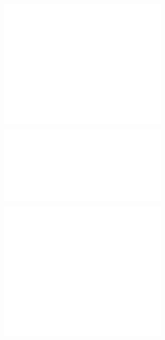 <p align="center">
  <img src="/github-metrics.svg" alt="Metrics" style="width: min(100%, 500px)">
</p>
<p align="center">
  <img src="/metrics.plugin.isocalendar.svg" alt="Contributions" style="width: min(100%, 500px)">
</p>
<p align="center">
  <a href="https://stories.ldwid.com/">
    <img src="/metrics.plugin.rss.svg" alt="RSS" style="width: min(100%, 500px)">
  </a>
</p>
